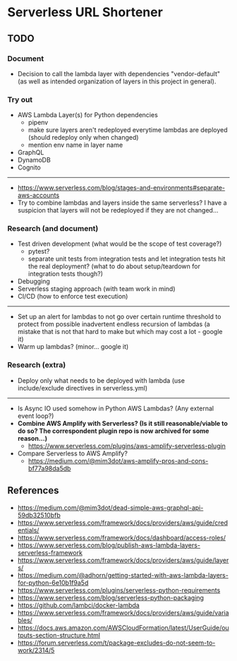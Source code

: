 
# Serverless URL Shortener

## TODO

### Document

- Decision to call the lambda layer with dependencies "vendor-default" (as well as intended organization of layers in
  this project in general).

### Try out

- AWS Lambda Layer(s) for Python dependencies
  - pipenv
  - make sure layers aren't redeployed everytime lambdas are deployed (should redeploy only when changed)
  - mention env name in layer name
- GraphQL
- DynamoDB
- Cognito

---

- https://www.serverless.com/blog/stages-and-environments#separate-aws-accounts
- Try to combine lambdas and layers inside the same serverless? I have a suspicion that layers will not be redeployed
 if they are not changed...

### Research (and document)

- Test driven development (what would be the scope of test coverage?)
  - pytest?
  - separate unit tests from integration tests and let integration tests hit the real deployment? (what to do about
    setup/teardown for integration tests though?)
- Debugging
- Serverless staging approach (with team work in mind)
- CI/CD (how to enforce test execution)

---

- Set up an alert for lambdas to not go over certain runtime threshold to protect from possible inadvertent
  endless recursion of lambdas (a mistake that is not that hard to make but which may cost a lot - google it)
- Warm up lambdas? (minor... google it)

### Research (extra)

- Deploy only what needs to be deployed with lambda (use include/exclude directives in serverless.yml)

---

- Is Async IO used somehow in Python AWS Lambdas? (Any external event loop?)
- **Combine AWS Amplify with Serverless? (Is it still reasonable/viable to do so? The correspondent plugin repo is now
  archived for some reason...)**
  - https://www.serverless.com/plugins/aws-amplify-serverless-plugin
- Compare Serverless to AWS Amplify?
  - https://medium.com/@mim3dot/aws-amplify-pros-and-cons-bf77a98da5db

## References

- https://medium.com/@mim3dot/dead-simple-aws-graphql-api-59db32510bfb
- https://www.serverless.com/framework/docs/providers/aws/guide/credentials/
- https://www.serverless.com/framework/docs/dashboard/access-roles/
- https://www.serverless.com/blog/publish-aws-lambda-layers-serverless-framework
- https://www.serverless.com/framework/docs/providers/aws/guide/layers/
- https://medium.com/@adhorn/getting-started-with-aws-lambda-layers-for-python-6e10b1f9a5d
- https://www.serverless.com/plugins/serverless-python-requirements
- https://www.serverless.com/blog/serverless-python-packaging
- https://github.com/lambci/docker-lambda
- https://www.serverless.com/framework/docs/providers/aws/guide/variables/
- https://docs.aws.amazon.com/AWSCloudFormation/latest/UserGuide/outputs-section-structure.html
- https://forum.serverless.com/t/package-excludes-do-not-seem-to-work/2314/5

